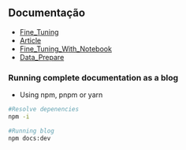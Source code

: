## Documentação

- [Fine_Tuning](docs/fine_tuning.md)
- [Article](docs/article.md)
- [Fine_Tuning_With_Notebook](docs/fine_tuning_with_notebook.md)
- [Data_Prepare](docs/data_prepare.md)


### Running complete documentation as a blog

- Using npm, pnpm or yarn

```bash
#Resolve depenencies
npm -i
```

```bash
#Running blog
npm docs:dev
